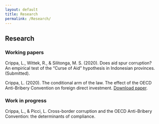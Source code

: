 ```yaml
---
layout: default
title: Research
permalink: /Research/
---
```

## Research

### Working papers
Crippa, L., Wittek, R., & Silitonga, M. S. (2020). Does aid spur corruption? An empirical test of the “Curse of Aid” hypothesis in Indonesian provinces. (Submitted).

Crippa, L. (2020). The conditional arm of the law. The effect of the OECD Anti-Bribery Convention on foreign direct investment. [Download paper](assets/conditional_arm.pdf).

### Work in progress
Crippa, L., & Picci, L. Cross-border corruption and the OECD Anti-Bribery Convention: the determinants of compliance.
